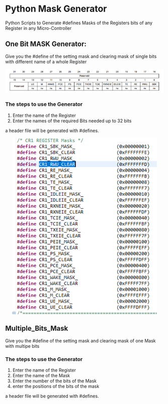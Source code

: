 # Python Mask Generator
Python Scripts to Generate #defines Masks of the Registers bits of any Register in any Micro-Controller

## One Bit MASK Generator:

Give you the #define of the setting mask and clearing mask of single bits with different name of a whole Register

<p align="center">
  <img width="700" src="Images/Register.PNG">
</p>

### The steps to use the Generator 
 1. Enter the name of the Register
 2. Enter the names of the required Bits needed up to 32 bits

a header file will be generated with #defines. 

<p align="center">
  <img width="460" src="Images/Definitions.PNG">
</p>

## Multiple_Bits_Mask

Give you the #define of the setting mask and clearing mask of one Mask with multipe bits


### The steps to use the Generator 
 1. Enter the name of the Register
 2. Enter the name of the Mask
 3. Enter the number of the bits of the Mask
 4. enter the positions of the bits of the mask
 
 a header file will be generated with #defines. 

